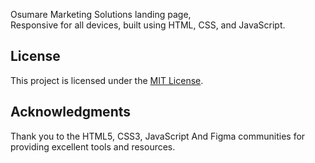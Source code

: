 

  Osumare Marketing Solutions landing page, <br />Responsive for all devices, built using HTML, CSS, and JavaScript.




<!-- License -->
## License
This project is licensed under the [MIT License](LICENSE).

<!-- Acknowledgments -->
## Acknowledgments
Thank you to the HTML5, CSS3, JavaScript And Figma communities for providing excellent tools and resources.

